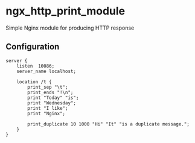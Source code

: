 # ngx_http_print_module
Simple Nginx module for producing HTTP response


## Configuration

```nginx
server {
    listen  10086;
    server_name localhost;
    
    location /t {
        print_sep "\t";
        print_ends "!\n";
        print "Today" "is";
        print "Wednesday";
        print "I like";
        print "Nginx";

        print_duplicate 10 1000 "Hi" "It" "is a duplicate message.";
    }
}
```
